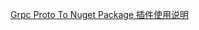 [Grpc Proto To Nuget Package 插件使用说明](https://marketplace.visualstudio.com/items?itemName=Mingdao.ptp)
